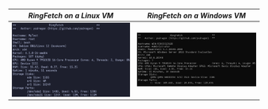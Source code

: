 |*RingFetch on a Linux VM*                                                                                   | *RingFetch on a Windows VM*                                                                           |
|-----------------------------------------------------------------------------------|----------------------------------------------------------------------------|
|  ![](img//ringfetch_linux.png)                                      |  ![](img/ringfetch_win.png)                               |
